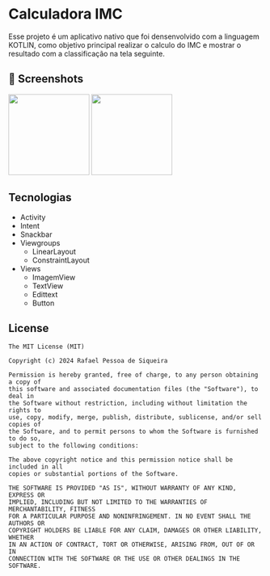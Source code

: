 # Calculadora IMC
Esse projeto é um aplicativo nativo que foi densenvolvido com a linguagem KOTLIN, como objetivo principal realizar o calculo do IMC e mostrar o resultado com a classificação na tela seguinte.

## :camera_flash: Screenshots
<!-- You can add more screenshots here if you like -->
<img src= "https://github.com/RafaSiqueiraDev/CalculadoraIMC/assets/170177563/61a8be03-c69f-490a-9c24-6e55742d93c2" width= 160/> <img src= "https://github.com/RafaSiqueiraDev/CalculadoraIMC/assets/170177563/074f2c05-c073-4a9f-8250-def733f61961" width= 160/>



## Tecnologias
- Activity
- Intent
- Snackbar
- Viewgroups
  - LinearLayout
  - ConstraintLayout
 - Views
   - ImagemView
   - TextView
   - Edittext
   - Button


## License
```
The MIT License (MIT)

Copyright (c) 2024 Rafael Pessoa de Siqueira

Permission is hereby granted, free of charge, to any person obtaining a copy of
this software and associated documentation files (the "Software"), to deal in
the Software without restriction, including without limitation the rights to
use, copy, modify, merge, publish, distribute, sublicense, and/or sell copies of
the Software, and to permit persons to whom the Software is furnished to do so,
subject to the following conditions:

The above copyright notice and this permission notice shall be included in all
copies or substantial portions of the Software.

THE SOFTWARE IS PROVIDED "AS IS", WITHOUT WARRANTY OF ANY KIND, EXPRESS OR
IMPLIED, INCLUDING BUT NOT LIMITED TO THE WARRANTIES OF MERCHANTABILITY, FITNESS
FOR A PARTICULAR PURPOSE AND NONINFRINGEMENT. IN NO EVENT SHALL THE AUTHORS OR
COPYRIGHT HOLDERS BE LIABLE FOR ANY CLAIM, DAMAGES OR OTHER LIABILITY, WHETHER
IN AN ACTION OF CONTRACT, TORT OR OTHERWISE, ARISING FROM, OUT OF OR IN
CONNECTION WITH THE SOFTWARE OR THE USE OR OTHER DEALINGS IN THE SOFTWARE.
```
